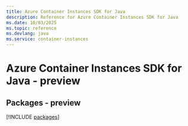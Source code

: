 ```yaml
---
title: Azure Container Instances SDK for Java
description: Reference for Azure Container Instances SDK for Java
ms.date: 10/03/2025
ms.topic: reference
ms.devlang: java
ms.service: container-instances
---
```

# Azure Container Instances SDK for Java - preview
## Packages - preview
[!INCLUDE [packages](container-instances-index.md)]